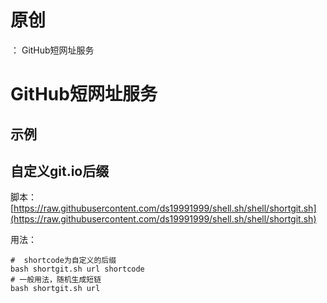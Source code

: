# 原创
：  GitHub短网址服务

# GitHub短网址服务

## 示例

## 自定义git.io后缀

脚本：[https://raw.githubusercontent.com/ds19991999/shell.sh/shell/shortgit.sh](https://raw.githubusercontent.com/ds19991999/shell.sh/shell/shortgit.sh)

用法：

```
#  shortcode为自定义的后缀
bash shortgit.sh url shortcode
# 一般用法，随机生成短链
bash shortgit.sh url

```

